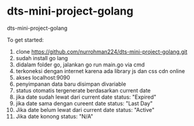 # dts-mini-project-golang
dts-mini-project-golang

To get started:

1. clone https://github.com/nurrohman224/dts-mini-project-golang.git
2. sudah install go lang
3. didalam folder go, jalankan go run main.go via cmd
4. terkoneksi dengan internet karena ada library js dan css cdn online
5. akses localhost:9090
6. penyimpanan data baru disimpan divariable
7. status otomatis tergenerate berdasarkan current date 
8. jika date sudah lewat dari current date status: "Expired"
9. jika date sama dengan cureent date status: "Last Day"
10. Jika date belum lewat dari current date status: "Active"
11. Jika date konong status: "N/A"
